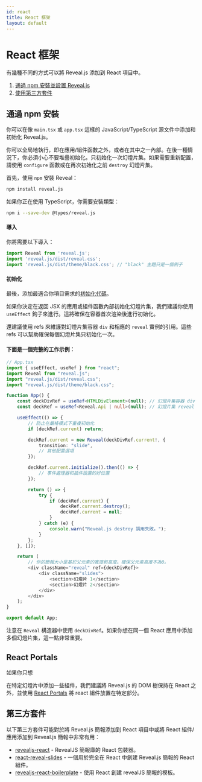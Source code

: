 ```yaml
---
id: react
title: React 框架
layout: default
---
```


# React 框架

有幾種不同的方式可以將 Reveal.js 添加到 React 項目中。

1. [通過 npm 安裝並設置 Reveal.js](#installing-from-npm)
2. [使用第三方套件](#third-party-packages)

## 通過 npm 安裝

你可以在像 `main.tsx` 或 `app.tsx` 這樣的 JavaScript/TypeScript 源文件中添加和初始化 Reveal.js。

你可以全局地執行，即在應用/組件函數之外，或者在其中之一內部。在後一種情況下，你必須小心不要堆疊初始化。只初始化一次幻燈片集。如果需要重新配置，請使用 `configure` 函數或在再次初始化之前 `destroy` 幻燈片集。

首先，使用 `npm` 安裝 Reveal：

```bash
npm install reveal.js
```

如果你正在使用 TypeScript，你需要安裝類型：

```bash
npm i --save-dev @types/reveal.js
```

#### 導入

你將需要以下導入：

```ts
import Reveal from 'reveal.js';
import 'reveal.js/dist/reveal.css';
import 'reveal.js/dist/theme/black.css'; // "black" 主題只是一個例子
```

#### 初始化

最後，添加最適合你項目需求的[初始化代碼](https://revealjs.com/initialization/)。

如果你決定在返回 JSX 的應用或組件函數內部初始化幻燈片集，我們建議你使用 `useEffect` 鉤子來進行。這將確保在容器首次渲染後進行初始化。

還建議使用 refs 來維護對幻燈片集容器 `div` 和相應的 `reveal` 實例的引用。這些 refs 可以幫助確保每個幻燈片集只初始化一次。

#### 下面是一個完整的工作示例：

```ts
// App.tsx
import { useEffect, useRef } from "react";
import Reveal from "reveal.js";
import "reveal.js/dist/reveal.css";
import "reveal.js/dist/theme/black.css";

function App() {
    const deckDivRef = useRef<HTMLDivElement>(null); // 幻燈片集容器 div 的引用
    const deckRef = useRef<Reveal.Api | null>(null); // 幻燈片集 reveal 實例的引用

    useEffect(() => {
        // 防止在嚴格模式下重複初始化
        if (deckRef.current) return;

        deckRef.current = new Reveal(deckDivRef.current!, {
            transition: "slide",
            // 其他配置選項
        });

        deckRef.current.initialize().then(() => {
            // 事件處理器和插件設置的好位置
        });

        return () => {
            try {
                if (deckRef.current) {
                    deckRef.current.destroy();
                    deckRef.current = null;
                }
            } catch (e) {
                console.warn("Reveal.js destroy 調用失敗。");
            }
        };
    }, []);

    return (
        // 你的簡報大小是基於父元素的寬度和高度。確保父元素高度不為0。
        <div className="reveal" ref={deckDivRef}>
            <div className="slides">
                <section>幻燈片 1</section>
                <section>幻燈片 2</section>
            </div>
        </div>
    );
}

export default App;
```

注意在 `Reveal` 構造器中使用 `deckDivRef`。如果你想在同一個 React 應用中添加多個幻燈片集，這一點非常重要。

## React Portals

如果你只想

在特定幻燈片中添加一些組件，我們建議將 Reveal.js 的 DOM 樹保持在 React 之外，並使用 [React Portals](https://react.dev/reference/react-dom/createPortal) 將 react 組件放置在特定部分。

## 第三方套件

以下第三方套件可能對於將 Reveal.js 簡報添加到 React 項目中或將 React 組件/應用添加到 Reveal.js 簡報中非常有用：

- [revealjs-react](https://github.com/blakeanedved/revealjs-react) - RevealJS 簡報庫的 React 包裝器。
- [react-reveal-slides](https://github.com/bouzidanas/react-reveal-slides) - 一個用於完全在 React 中創建 Reveal.js 簡報的 React 組件。
- [revealjs-react-boilerplate](https://github.com/cberthou/revealjs-react-boilerplate) - 使用 React 創建 revealJS 簡報的模板。
